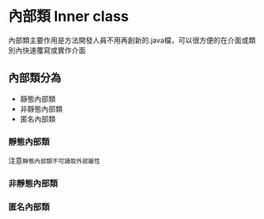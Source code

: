 # 內部類 Inner class
內部類主要作用是方法開發人員不用再創新的.java檔，可以很方便的在介面或類別內快速覆寫或實作介面
## 內部類分為
- 靜態內部類
- 非靜態內部類
- 匿名內部類

### 靜態內部類
注意`靜態內部類不可讀取外部屬性`

### 非靜態內部類

### 匿名內部類